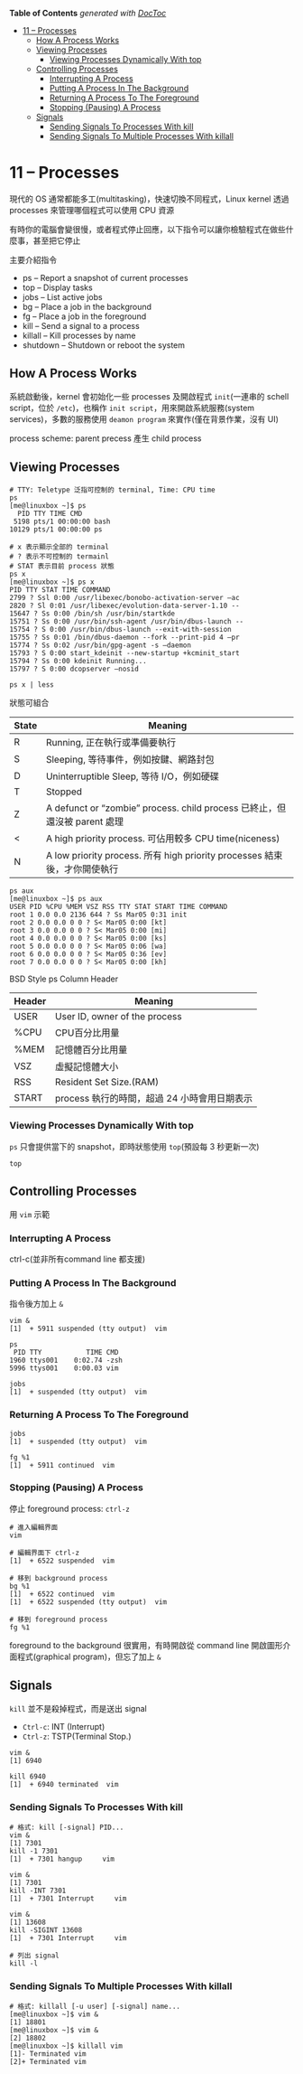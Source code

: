 <!-- START doctoc generated TOC please keep comment here to allow auto update -->
<!-- DON'T EDIT THIS SECTION, INSTEAD RE-RUN doctoc TO UPDATE -->
**Table of Contents**  *generated with [DocToc](https://github.com/thlorenz/doctoc)*

- [11 – Processes](#11--processes)
  - [How A Process Works](#how-a-process-works)
  - [Viewing Processes](#viewing-processes)
    - [Viewing Processes Dynamically With top](#viewing-processes-dynamically-with-top)
  - [Controlling Processes](#controlling-processes)
    - [Interrupting A Process](#interrupting-a-process)
    - [Putting A Process In The Background](#putting-a-process-in-the-background)
    - [Returning A Process To The Foreground](#returning-a-process-to-the-foreground)
    - [Stopping (Pausing) A Process](#stopping-pausing-a-process)
  - [Signals](#signals)
    - [Sending Signals To Processes With kill](#sending-signals-to-processes-with-kill)
    - [Sending Signals To Multiple Processes With killall](#sending-signals-to-multiple-processes-with-killall)

<!-- END doctoc generated TOC please keep comment here to allow auto update -->

# 11 – Processes

現代的 OS 通常都能多工(multitasking)，快速切換不同程式，Linux kernel 透過 processes 來管理哪個程式可以使用 CPU 資源

有時你的電腦會變很慢，或者程式停止回應，以下指令可以讓你檢驗程式在做些什麼事，甚至把它停止

主要介紹指令

* ps – Report a snapshot of current processes
* top – Display tasks
* jobs – List active jobs
* bg – Place a job in the background
* fg – Place a job in the foreground
* kill – Send a signal to a process
* killall – Kill processes by name
* shutdown – Shutdown or reboot the system

## How A Process Works

系統啟動後，kernel 會初始化一些 processes 及開啟程式 `init`(一連串的 schell script，位於 `/etc`)，也稱作 `init script`，用來開啟系統服務(system services)，多數的服務使用 `deamon program` 來實作(僅在背景作業，沒有 UI)

process scheme: parent precess 產生 child process

## Viewing Processes

```shell
# TTY: Teletype 泛指可控制的 terminal, Time: CPU time
ps
[me@linuxbox ~]$ ps
  PID TTY TIME CMD
 5198 pts/1 00:00:00 bash
10129 pts/1 00:00:00 ps

# x 表示顯示全部的 terminal
# ? 表示不可控制的 termainl
# STAT 表示目前 process 狀態
ps x
[me@linuxbox ~]$ ps x
PID TTY STAT TIME COMMAND
2799 ? Ssl 0:00 /usr/libexec/bonobo-activation-server –ac
2820 ? Sl 0:01 /usr/libexec/evolution-data-server-1.10 --
15647 ? Ss 0:00 /bin/sh /usr/bin/startkde
15751 ? Ss 0:00 /usr/bin/ssh-agent /usr/bin/dbus-launch --
15754 ? S 0:00 /usr/bin/dbus-launch --exit-with-session
15755 ? Ss 0:01 /bin/dbus-daemon --fork --print-pid 4 –pr
15774 ? Ss 0:02 /usr/bin/gpg-agent -s –daemon
15793 ? S 0:00 start_kdeinit --new-startup +kcminit_start
15794 ? Ss 0:00 kdeinit Running...
15797 ? S 0:00 dcopserver –nosid

ps x | less
```

狀態可組合

State | Meaning
------|--------
R | Running, 正在執行或準備要執行
S | Sleeping, 等待事件，例如按鍵、網路封包
D | Uninterruptible Sleep, 等待 I/O，例如硬碟
T | Stopped
Z | A defunct or “zombie” process. child process 已終止，但還沒被 parent 處理
< | A high priority process. 可佔用較多 CPU time(niceness)
N | A low priority process. 所有 high priority processes 結束後，才你開使執行

```shell
ps aux
[me@linuxbox ~]$ ps aux
USER PID %CPU %MEM VSZ RSS TTY STAT START TIME COMMAND
root 1 0.0 0.0 2136 644 ? Ss Mar05 0:31 init
root 2 0.0 0.0 0 0 ? S< Mar05 0:00 [kt]
root 3 0.0 0.0 0 0 ? S< Mar05 0:00 [mi]
root 4 0.0 0.0 0 0 ? S< Mar05 0:00 [ks]
root 5 0.0 0.0 0 0 ? S< Mar05 0:06 [wa]
root 6 0.0 0.0 0 0 ? S< Mar05 0:36 [ev]
root 7 0.0 0.0 0 0 ? S< Mar05 0:00 [kh]
```

BSD Style ps Column Header

Header | Meaning
-------|--------
USER | User ID, owner of the process
%CPU | CPU百分比用量
%MEM | 記憶體百分比用量
VSZ | 虛擬記憶體大小
RSS | Resident Set Size.(RAM)
START | process 執行的時間，超過 24 小時會用日期表示

### Viewing Processes Dynamically With top

`ps` 只會提供當下的 snapshot，即時狀態使用 `top`(預設每 3 秒更新一次)

```shell
top
```

## Controlling Processes

用 `vim` 示範

### Interrupting A Process

ctrl-c(並非所有command line 都支援)

### Putting A Process In The Background

指令後方加上 `&`

```shell
vim &
[1]  + 5911 suspended (tty output)  vim

ps
 PID TTY           TIME CMD
1960 ttys001    0:02.74 -zsh
5996 ttys001    0:00.03 vim

jobs
[1]  + suspended (tty output)  vim
```

### Returning A Process To The Foreground

```shell
jobs
[1]  + suspended (tty output)  vim

fg %1
[1]  + 5911 continued  vim
```

### Stopping (Pausing) A Process

停止 foreground process: `ctrl-z`

```shell
# 進入編輯界面
vim

# 編輯界面下 ctrl-z
[1]  + 6522 suspended  vim

# 移到 background process
bg %1
[1]  + 6522 continued  vim
[1]  + 6522 suspended (tty output)  vim

# 移到 foreground process
fg %1
```

foreground to the background 很實用，有時開啟從 command line 開啟圖形介面程式(graphical program)，但忘了加上 `&`

## Signals

`kill` 並不是殺掉程式，而是送出 signal

* `Ctrl-c`: INT (Interrupt)
* `Ctrl-z`: TSTP(Terminal Stop.)

```shell
vim &
[1] 6940

kill 6940
[1]  + 6940 terminated  vim
```

### Sending Signals To Processes With kill

```shell
# 格式: kill [-signal] PID...
vim &
[1] 7301
kill -1 7301
[1]  + 7301 hangup     vim

vim &
[1] 7301
kill -INT 7301
[1]  + 7301 Interrupt     vim

vim &
[1] 13608
kill -SIGINT 13608
[1]  + 7301 Interrupt     vim

# 列出 signal
kill -l
```

### Sending Signals To Multiple Processes With killall

```shell
# 格式: killall [-u user] [-signal] name...
[me@linuxbox ~]$ vim &
[1] 18801
[me@linuxbox ~]$ vim &
[2] 18802
[me@linuxbox ~]$ killall vim
[1]- Terminated vim
[2]+ Terminated vim
```